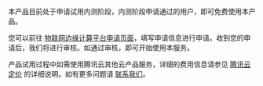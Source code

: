 本产品目前处于申请试用内测阶段，内测阶段申请通过的用户，即可免费使用本产品。

您可以前往 [物联网边缘计算平台申请页面](https://cloud.tencent.com/apply/p/383jwsxv4hi)，填写申请信息进行申请。收到您的申请后，我们将进行审核。如通过审核，即可开始使用本服务。

产品试用过程中如需使用腾讯云其他云产品服务，详细的费用信息请参见 [腾讯云定价](https://buy.cloud.tencent.com/price) 的详细说明。如有更多问题请 [联系我们](https://cloud.tencent.com/about/connect)。
